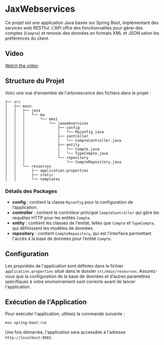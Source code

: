 ﻿
# JaxWebservices

Ce projet est une application Java basée sur Spring Boot, implémentant des services web RESTful. L'API offre des fonctionnalités pour gérer des comptes (`Compte`) et renvoie des données en formats XML et JSON selon les préférences du client.
## Video 
[Watch the video](https://drive.google.com/file/d/1F6EX0j5nOVeOyutJ6hBzo12OQeMdZ8-x/view?usp=drive_link).
## Structure du Projet

Voici une vue d'ensemble de l'arborescence des fichiers dans le projet :

```
├── src
│   ├── main
│   │   ├── java
│   │   │   └── ma
│   │   │       └── emsi
│   │   │           └── jaxwebservices
│   │   │               ├── config
│   │   │               │   └── Myconfig.java
│   │   │               ├── controller
│   │   │               │   └── CompteController.java
│   │   │               ├── entity
│   │   │               │   └── Compte.java
│   │   │               │   └── TypeCompte.java
│   │   │               └── repository
│   │   │                   └── CompteRepository.java
│   │   └── resources
│   │       ├── application.properties
│   │       ├── static
│   │       └── templates
```

### Détails des Packages

- **config** : contient la classe `Myconfig` pour la configuration de l’application.
- **controller** : contient le contrôleur principal `CompteController` qui gère les requêtes HTTP pour les entités `Compte`.
- **entity** : contient les classes de l'entité, telles que `Compte` et `TypeCompte`, qui définissent les modèles de données.
- **repository** : contient `CompteRepository`, qui est l'interface permettant l'accès à la base de données pour l’entité `Compte`.

## Configuration

Les propriétés de l'application sont définies dans le fichier `application.properties` situé dans le dossier `src/main/resources`. Assurez-vous que la configuration de la base de données et d’autres paramètres spécifiques à votre environnement sont corrects avant de lancer l'application.

## Exécution de l'Application

Pour exécuter l'application, utilisez la commande suivante :

```bash
mvn spring-boot:run
```

Une fois démarrée, l'application sera accessible à l'adresse `http://localhost:8082`.

